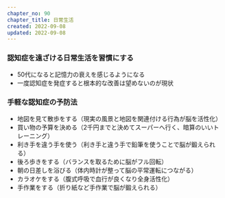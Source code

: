 ```yaml
---
chapter_no: 90
chapter_title: 日常生活
created: 2022-09-08
updated: 2022-09-08
---
```

### 認知症を遠ざける日常生活を習慣にする
- 50代になると記憶力の衰えを感じるようになる
- 一度認知症を発症すると根本的な改善は望めないのが現状

### 手軽な認知症の予防法
- 地図を見て散歩をする（現実の風景と地図を関連付ける行為が脳を活性化）
- 買い物の予算を決める（2千円までと決めてスーパーへ行く、暗算のいいトレーニング）
- 利き手を違う手を使う（利き手と違う手で鉛筆を使うことで脳が鍛えられる）
- 後ろ歩きをする（バランスを取るために脳がフル回転）
- 朝の日差しを浴びる（体内時計が整って脳の平常運転につながる）
- カラオケをする（腹式呼吸で血行が良くなり全身活性化）
- 手作業をする（折り紙など手作業で脳が鍛えられる）